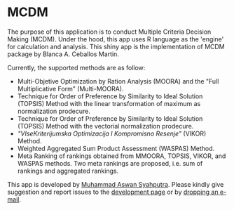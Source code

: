 # **MCDM**
The purpose of this application is to conduct Multiple Criteria Decision Making (MCDM). Under the hood, this app uses R language as the 'engine' for calculation and analysis. This shiny app is the implementation of MCDM package by Blanca A. Ceballos Martin.

Currently, the supported methods are as follow:

* Multi-Objetive Optimization by Ration Analysis (MOORA) and the "Full Multiplicative Form" (Multi-MOORA).
* Technique for Order of Preference by Similarity to Ideal Solution (TOPSIS) Method with the linear transformation of maximum as normalization prodecure.
* Technique for Order of Preference by Similarity to Ideal Solution (TOPSIS) Method with the vectorial normalization prodecure.
* *"VIseKriterijumska Optimizacija I Kompromisno Resenje"* (VIKOR) Method.
* Weighted Aggregated Sum Product Assessment (WASPAS) Method.
* Meta Ranking of rankings obtained from MMOORA, TOPSIS, VIKOR, and WASPAS methods. Two meta rankings are proposed, i.e. sum of rankings and aggregated rankings.

This app is developed by [Muhammad Aswan Syahputra](https://aswansyahputra.com). Please kindly give suggestion and report issues to the [development page](https://github.com/aswansyahputra/mcdm/issues) or by [dropping an e-mail](mailto:muhammadaswansyahputra@gmail.com).
